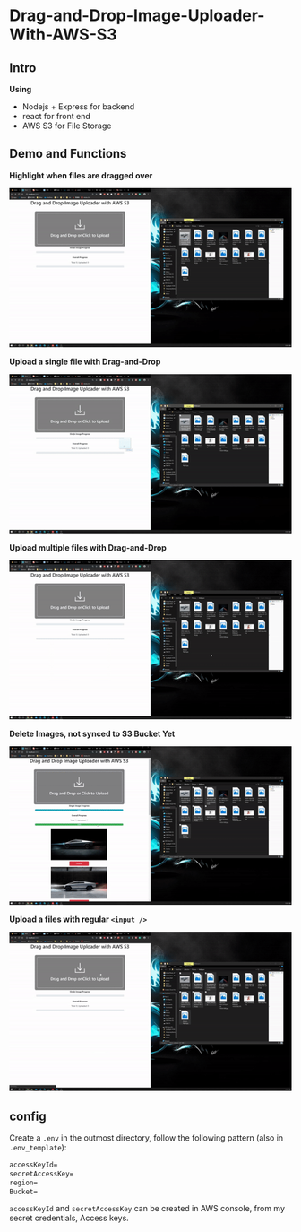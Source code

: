 # Drag-and-Drop-Image-Uploader-With-AWS-S3

## Intro

**Using**

- Nodejs + Express for backend
- react for front end
- AWS S3 for File Storage

## Demo and Functions

**Highlight when files are dragged over**

![highlight](README.assets/highlight.gif)

**Upload a single file with Drag-and-Drop**

![single_file](README.assets/single_file.gif)

**Upload multiple files with Drag-and-Drop**

![multiple](README.assets/multiple.gif)

**Delete Images, not synced to S3 Bucket Yet**

![delete](README.assets/delete.gif)

**Upload a files with regular `<input />`**

![input_multiple](README.assets/input_multiple.gif)

## config

Create a `.env` in the outmost directory, follow the following pattern (also in `.env_template`):

```
accessKeyId=
secretAccessKey=
region=
Bucket=
```

`accessKeyId` and `secretAccessKey` can be created in AWS console, from my secret credentials, Access keys.

